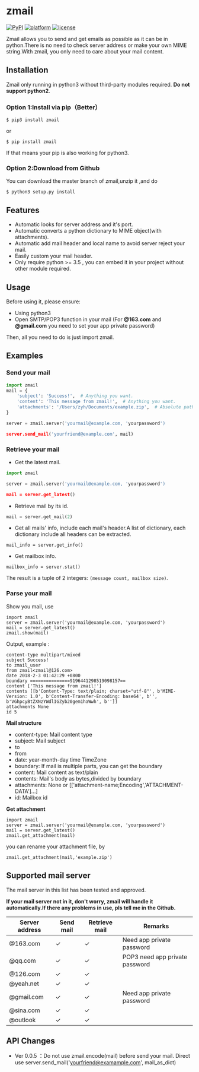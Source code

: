 # zmail

[![PyPI](https://img.shields.io/pypi/v/yagmail.svg?style=flat-square)]()
[![platform](https://img.shields.io/badge/python-3.5-green.svg)]()
[![license](https://img.shields.io/github/license/mashape/apistatus.svg?style=flat-square)]()

Zmail allows you to send and get emails as possible as it can be in python.There is no need to check server address or make your own MIME string.With zmail, you only need to care about your mail content.

## Installation 

Zmail only running in python3 without third-party modules required. **Do not support python2**.

### Option 1:Install via pip（Better）

```
$ pip3 install zmail
```

or

```
$ pip install zmail
```

If that means your pip is also working for python3.

### Option 2:Download from Github

You can download the master branch of zmail,unzip it ,and do

```
$ python3 setup.py install
```

## Features

- Automatic looks for server address and it's port.
- Automatic converts a python dictionary to MIME object(with attachments).
- Automatic add mail header and local name to avoid server reject your mail.
- Easily custom your mail header.
- Only require python >= 3.5 , you can embed it in your project without other module required.

## Usage

Before using it, please ensure:

- Using python3
- Open SMTP/POP3 function in your mail (For **@163.com** and **@gmail.com** you need to set your app private password)

Then, all you need to do is just import zmail.

## Examples

### Send your mail

```python
import zmail
mail = {
    'subject': 'Success!',  # Anything you want.
    'content': 'This message from zmail!',  # Anything you want.
    'attachments': '/Users/zyh/Documents/example.zip',  # Absolute path will be better.
}

server = zmail.server('yourmail@example.com, 'yourpassword')

server.send_mail('yourfriend@example.com', mail)
```

### Retrieve your mail

- Get the latest mail.

```python
import zmail

server = zmail.server('yourmail@example.com, 'yourpassword')

mail = server.get_latest()
```

- Retrieve mail by its id.

```python
mail = server.get_mail(2)
```

- Get all mails' info, include each mail's header.A list of dictionary, each dictionary include all headers can be extracted.

```
mail_info = server.get_info()
```

- Get mailbox info. 

```
mailbox_info = server.stat()
```

The result is a tuple of 2 integers: `(message count, mailbox size)`.

### Parse your mail

Show you mail, use

```
import zmail
server = zmail.server('yourmail@example.com, 'yourpassword')
mail = server.get_latest()
zmail.show(mail)
```

Output, example :

```
content-type multipart/mixed
subject Success!
to zmail_user
from zmail<zmail@126.com>
date 2018-2-3 01:42:29 +0800
boundary ===============9196441298519098157==
content ['This message from zmail!']
contents [[b'Content-Type: text/plain; charset="utf-8"', b'MIME-Version: 1.0', b'Content-Transfer-Encoding: base64', b'', b'VGhpcyBtZXNzYWdlIGZyb20gem1haWwh', b'']]
attachments None
id 5
```

**Mail structure**

- content-type: Mail content type
- subject: Mail subject
- to
- from
- date: year-month-day time TimeZone
- boundary: If mail is multiple parts, you can get the boundary
- content: Mail content as text/plain
- contents: Mail's body as bytes,divided by boundary
- attachments: None or [['attachment-name;Encoding','ATTACHMENT-DATA']...]
- id: Mailbox id

**Get attachment**

```
import zmail
server = zmail.server('yourmail@example.com, 'yourpassword')
mail = server.get_latest()
zmail.get_attachment(mail)
```

you can rename your attachment file, by

```
zmail.get_attachment(mail,'example.zip')
```



## Supported mail server

The mail server in this list has been tested and approved.

**If your mail server not in it, don't worry, zmail will handle it automatically.If there any problems in use, pls tell me in the Github.**  



| Server address | Send mail | Retrieve mail | Remarks                        |
| -------------- | --------- | ------------- | ------------------------------ |
| @163.com       | ✓         | ✓             | Need app private password      |
| @qq.com        | ✓         | ✓             | POP3 need app private password |
| @126.com       | ✓         | ✓             |                                |
| @yeah.net      | ✓         | ✓             |                                |
| @gmail.com     | ✓         | ✓             | Need app private password      |
| @sina.com      | ✓         | ✓             |                                |
| @outlook       | ✓         | ✓             |                                |

## API Changes

- Ver 0.0.5 ：Do not use zmail.encode(mail) before send your mail. Direct use server.send_mail('yourfriend@examample.com', mail_as_dict)
